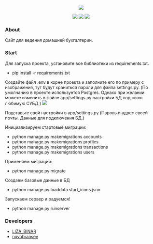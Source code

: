 <p align="center">
    <img src="https://i.ibb.co/BsSYhcT/QI4r-e-Tyd4-I.jpg">
</p>

<p align="center">
    <img src="https://img.shields.io/badge/Python-3.10.6-yellowgreen">
    <img src="https://img.shields.io/badge/Django-4.1-green">
    <img src="https://img.shields.io/badge/Version-0.0-yellow">
</p>

### About

Сайт для ведения домашней бухгалтерии.

### Start

Для запуска проекта, установите все библиотеки из requirements.txt.
- pip install -r requirements.txt

Создайте файл .env в корне проекта и заполните его по примеру с изображения, тут будут храниться пароли для файла settings.py.
(По умолчанию в проекте используется Postgres. Однако при желании можете изменить в файле app/settings.py настройки БД под свою любимую СУБД.) 
<img src="https://i.ibb.co/vZT58Qs/image.png"> 

<p align="center">
<p>
Подставьте свой настройки в app/settings.py (Пароль и адрес своей почты. Данные для подключения БД.)

Инициализируем стартовые миграции:
- python manage.py makemigrations accounts
- python manage.py makemigrations profiles
- python manage.py makemigrations transactions
- python manage.py makemigrations users

Применяем миграции:

- python manage.py migrate

Создаем базовые данные в БД
- python manage.py loaddata start_icons.json

Запускаем сервер и радуемся!
- python manage.py runserver


### Developers

- [LIZA_BINAR](https://github.com/LizaBinar)
- [novobransev](https://github.com/novobransev?tab=repositories)
